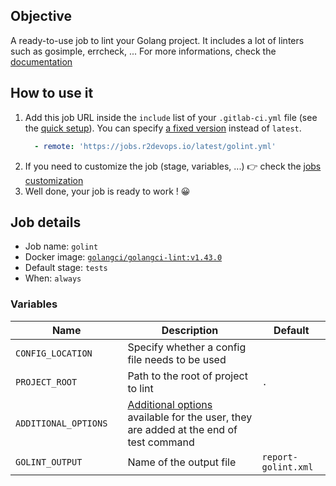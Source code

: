 ## Objective

A ready-to-use job to lint your Golang project. It includes a lot of linters such as gosimple, errcheck, ... For more informations, check the [documentation](https://golangci-lint.run/usage/linters/)

## How to use it

1. Add this job URL inside the `include` list of your `.gitlab-ci.yml` file (see the [quick setup](/use-the-hub/#quick-setup)). You can specify [a fixed version](#changelog) instead of `latest`.
    ```yaml
      - remote: 'https://jobs.r2devops.io/latest/golint.yml'
    ```
1. If you need to customize the job (stage, variables, ...) 👉 check the [jobs
   customization](/use-the-hub/#jobs-customization)
1. Well done, your job is ready to work ! 😀

## Job details

* Job name: `golint`
* Docker image:
[`golangci/golangci-lint:v1.43.0`](https://hub.docker.com/r/golangci/golangci-lint)
* Default stage: `tests`
* When: `always`

### Variables

| Name | Description | Default |
| ---- | ----------- | ------- |
| `CONFIG_LOCATION` <img width=100/> | Specify whether a config file needs to be used <img width=175/>| ` ` <img width=100/>|
| `PROJECT_ROOT` | Path to the root of project to lint | `.` |
| `ADDITIONAL_OPTIONS` | [Additional options](https://golangci-lint.run/usage/configuration/) available for the user, they are added at the end of test command | ` ` |
| `GOLINT_OUTPUT` | Name of the output file | `report-golint.xml` |
